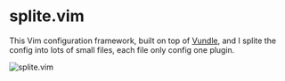 # splite.vim

This Vim configuration framework, built on top of [Vundle](https://github.com/gmarik/vundle), and I splite the config into lots of small files, each file only config one plugin.

![splite.vim](https://github.com/mengbo/splite.vim/raw/master/screenshots/macvim.png)

